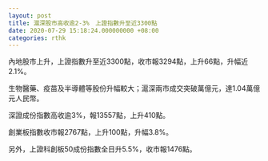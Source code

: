 ```yaml
---
layout: post
title: 滬深股市高收逾2-3%　上證指數升至近3300點
date: 2020-07-29 15:18:24.000000000 +08:00
categories: rthk
---
```


內地股市上升，上證指數升至近3300點，收市報3294點，上升66點，升幅近2.1%。

生物醫藥、疫苗及半導體等股份升幅較大；滬深兩市成交突破萬億元，達1.04萬億元人民幣。

深證成份指數高收逾3%，報13557點，上升410點。

創業板指數收市報2767點，上升100點，升幅3.8%。

另外，上證科創板50成份指數全日升5.5%，收市報1476點。
